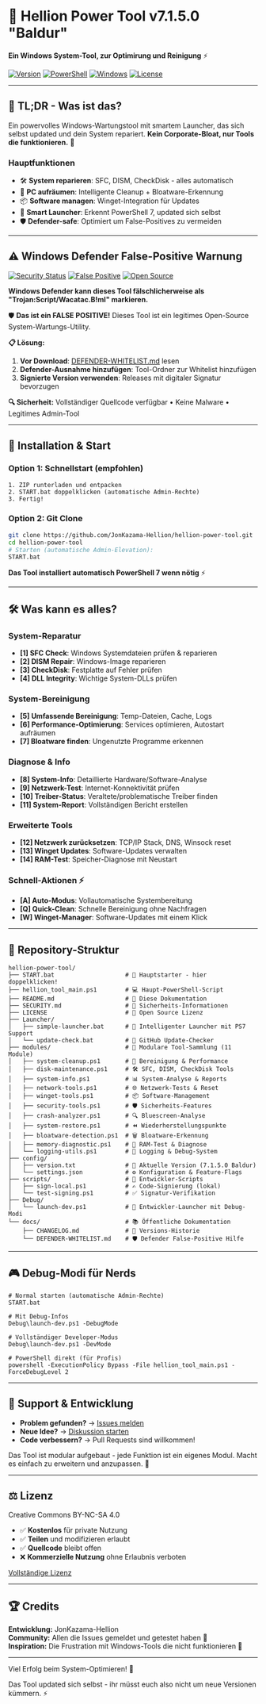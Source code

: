 # 🔧 Hellion Power Tool v7.1.5.0 "Baldur"

**Ein Windows System-Tool, zur Optimirung und Reinigung** ⚡

[![Version](https://img.shields.io/badge/Version-7.1.5.0%20Baldur-blue.svg)](https://github.com/JonKazama-Hellion/hellion-power-tool)
[![PowerShell](https://img.shields.io/badge/PowerShell-5.1%2B%20%7C%207.0%2B-blue.svg)](https://github.com/PowerShell/PowerShell)
[![Windows](https://img.shields.io/badge/Windows-10%2F11-green.svg)](https://www.microsoft.com/windows)
[![License](https://img.shields.io/badge/License-CC%20BY--NC--SA%204.0-orange.svg)](https://creativecommons.org/licenses/by-nc-sa/4.0/)

---

## 👀 **TL;DR - Was ist das?**

Ein powervolles Windows-Wartungstool mit smartem Launcher, das sich selbst updated und dein System repariert.
**Kein Corporate-Bloat, nur Tools die funktionieren.** 🎯

### **Hauptfunktionen**

- 🛠️ **System reparieren**: SFC, DISM, CheckDisk - alles automatisch
- 🧹 **PC aufräumen**: Intelligente Cleanup + Bloatware-Erkennung  
- 📦 **Software managen**: Winget-Integration für Updates
- 🚀 **Smart Launcher**: Erkennt PowerShell 7, updated sich selbst
- 🛡️ **Defender-safe**: Optimiert um False-Positives zu vermeiden

---

## ⚠️ **Windows Defender False-Positive Warnung**

[![Security Status](https://img.shields.io/badge/Security-Verified%20Safe-green)](SECURITY.md)
[![False Positive](https://img.shields.io/badge/Defender-False%20Positive%20Warning-yellow)](DEFENDER-WHITELIST.md)
[![Open Source](https://img.shields.io/badge/Source-Fully%20Available-blue)](https://github.com/JonKazama-Hellion/hellion-power-tool)

**Windows Defender kann dieses Tool fälschlicherweise als "Trojan:Script/Wacatac.B!ml" markieren.**

🛡️ **Das ist ein FALSE POSITIVE!** Dieses Tool ist ein legitimes Open-Source System-Wartungs-Utility.

**📋 Lösung:**

1. **Vor Download**: [DEFENDER-WHITELIST.md](DEFENDER-WHITELIST.md) lesen
2. **Defender-Ausnahme hinzufügen**: Tool-Ordner zur Whitelist hinzufügen  
3. **Signierte Version verwenden**: Releases mit digitaler Signatur bevorzugen

**🔍 Sicherheit:** Vollständiger Quellcode verfügbar • Keine Malware • Legitimes Admin-Tool

---

## 🚀 **Installation & Start**

### Option 1: Schnellstart (empfohlen)

```text
1. ZIP runterladen und entpacken
2. START.bat doppelklicken (automatische Admin-Rechte)
3. Fertig!
```

### Option 2: Git Clone

```bash
git clone https://github.com/JonKazama-Hellion/hellion-power-tool.git
cd hellion-power-tool
# Starten (automatische Admin-Elevation):
START.bat
```

**Das Tool installiert automatisch PowerShell 7 wenn nötig** ⚡

---

## 🛠️ **Was kann es alles?**

### **System-Reparatur**

- **[1] SFC Check**: Windows Systemdateien prüfen & reparieren  
- **[2] DISM Repair**: Windows-Image reparieren
- **[3] CheckDisk**: Festplatte auf Fehler prüfen
- **[4] DLL Integrity**: Wichtige System-DLLs prüfen

### **System-Bereinigung**

- **[5] Umfassende Bereinigung**: Temp-Dateien, Cache, Logs
- **[6] Performance-Optimierung**: Services optimieren, Autostart aufräumen
- **[7] Bloatware finden**: Ungenutzte Programme erkennen

### **Diagnose & Info**

- **[8] System-Info**: Detaillierte Hardware/Software-Analyse
- **[9] Netzwerk-Test**: Internet-Konnektivität prüfen  
- **[10] Treiber-Status**: Veraltete/problematische Treiber finden
- **[11] System-Report**: Vollständigen Bericht erstellen

### **Erweiterte Tools**

- **[12] Netzwerk zurücksetzen**: TCP/IP Stack, DNS, Winsock reset
- **[13] Winget Updates**: Software-Updates verwalten
- **[14] RAM-Test**: Speicher-Diagnose mit Neustart

### **Schnell-Aktionen** ⚡

- **[A] Auto-Modus**: Vollautomatische Systembereitung
- **[Q] Quick-Clean**: Schnelle Bereinigung ohne Nachfragen
- **[W] Winget-Manager**: Software-Updates mit einem Klick

---

## 📁 **Repository-Struktur**

```text
hellion-power-tool/
├── START.bat                    # 🚀 Hauptstarter - hier doppelklicken!
├── hellion_tool_main.ps1        # 💻 Haupt-PowerShell-Script  
├── README.md                    # 📖 Diese Dokumentation
├── SECURITY.md                  # 🔐 Sicherheits-Informationen
├── LICENSE                      # 📄 Open Source Lizenz
├── Launcher/
│   ├── simple-launcher.bat      # 🎯 Intelligenter Launcher mit PS7 Support
│   └── update-check.bat         # 🔄 GitHub Update-Checker
├── modules/                     # 🧩 Modulare Tool-Sammlung (11 Module)
│   ├── system-cleanup.ps1       # 🧹 Bereinigung & Performance
│   ├── disk-maintenance.ps1     # 🛠️ SFC, DISM, CheckDisk Tools
│   ├── system-info.ps1          # 📊 System-Analyse & Reports
│   ├── network-tools.ps1        # 🌐 Netzwerk-Tests & Reset  
│   ├── winget-tools.ps1         # 📦 Software-Management
│   ├── security-tools.ps1       # 🛡️ Sicherheits-Features
│   ├── crash-analyzer.ps1       # 🔍 Bluescreen-Analyse
│   ├── system-restore.ps1       # ⏪ Wiederherstellungspunkte
│   ├── bloatware-detection.ps1  # 🗑️ Bloatware-Erkennung
│   ├── memory-diagnostic.ps1    # 🧠 RAM-Test & Diagnose
│   └── logging-utils.ps1        # 📝 Logging & Debug-System
├── config/
│   ├── version.txt              # 📌 Aktuelle Version (7.1.5.0 Baldur)
│   └── settings.json            # ⚙️ Konfiguration & Feature-Flags
├── scripts/                     # 🔧 Entwickler-Scripts
│   ├── sign-local.ps1           # ✍️ Code-Signierung (lokal)
│   └── test-signing.ps1         # ✅ Signatur-Verifikation
├── Debug/
│   └── launch-dev.ps1           # 🔧 Entwickler-Launcher mit Debug-Modi
└── docs/                        # 📚 Öffentliche Dokumentation
    ├── CHANGELOG.md             # 📝 Versions-Historie
    └── DEFENDER-WHITELIST.md    # 🛡️ Defender False-Positive Hilfe
```

---

## 🎮 **Debug-Modi für Nerds**

```batch
# Normal starten (automatische Admin-Rechte)
START.bat

# Mit Debug-Infos  
Debug\launch-dev.ps1 -DebugMode

# Vollständiger Developer-Modus
Debug\launch-dev.ps1 -DevMode

# PowerShell direkt (für Profis)
powershell -ExecutionPolicy Bypass -File hellion_tool_main.ps1 -ForceDebugLevel 2
```

---

## 🤝 **Support & Entwicklung**

- **Problem gefunden?** → [Issues melden](https://github.com/JonKazama-Hellion/hellion-power-tool/issues)
- **Neue Idee?** → [Diskussion starten](https://github.com/JonKazama-Hellion/hellion-power-tool/discussions)
- **Code verbessern?** → Pull Requests sind willkommen!

Das Tool ist modular aufgebaut - jede Funktion ist ein eigenes Modul. Macht es einfach zu erweitern und anzupassen. 🧩

---

## ⚖️ **Lizenz**

Creative Commons BY-NC-SA 4.0

- ✅ **Kostenlos** für private Nutzung
- ✅ **Teilen** und modifizieren erlaubt  
- ✅ **Quellcode** bleibt offen
- ❌ **Kommerzielle Nutzung** ohne Erlaubnis verboten

[Vollständige Lizenz](LICENSE)

---

## 🏆 **Credits**

**Entwicklung:** JonKazama-Hellion  
**Community:** Allen die Issues gemeldet und getestet haben 🙏  
**Inspiration:** Die Frustration mit Windows-Tools die nicht funktionieren 😤  

---

Viel Erfolg beim System-Optimieren! 🚀

Das Tool updated sich selbst - ihr müsst euch also nicht um neue Versionen kümmern. ⚡
